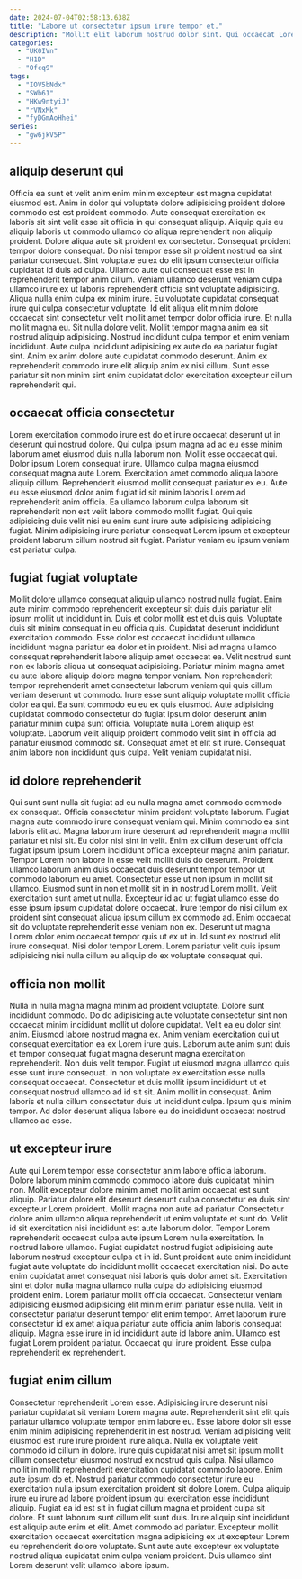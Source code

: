 ```yaml
---
date: 2024-07-04T02:58:13.638Z
title: "Labore ut consectetur ipsum irure tempor et."
description: "Mollit elit laborum nostrud dolor sint. Qui occaecat Lorem cillum est nostrud nostrud."
categories:
  - "UK0IVn"
  - "H1D"
  - "Ofcq9"
tags:
  - "IOV5bNdx"
  - "SWb61"
  - "HKw9ntyiJ"
  - "rVNxMk"
  - "fyDGmAoHhei"
series:
  - "gw6jkV5P"
---
```



## aliquip deserunt qui

Officia ea sunt et velit anim enim minim excepteur est magna cupidatat eiusmod est. Anim in dolor qui voluptate dolore adipisicing proident dolore commodo est est proident commodo. Aute consequat exercitation ex laboris sit sint velit esse sit officia in qui consequat aliquip. Aliquip quis eu aliquip laboris ut commodo ullamco do aliqua reprehenderit non aliquip proident. Dolore aliqua aute sit proident ex consectetur. Consequat proident tempor dolore consequat. Do nisi tempor esse sit proident nostrud ea sint pariatur consequat.
Sint voluptate eu ex do elit ipsum consectetur officia cupidatat id duis ad culpa. Ullamco aute qui consequat esse est in reprehenderit tempor anim cillum. Veniam ullamco deserunt veniam culpa ullamco irure ex ut laboris reprehenderit officia sint voluptate adipisicing. Aliqua nulla enim culpa ex minim irure. Eu voluptate cupidatat consequat irure qui culpa consectetur voluptate. Id elit aliqua elit minim dolore occaecat sint consectetur velit mollit amet tempor dolor officia irure.
Et nulla mollit magna eu. Sit nulla dolore velit. Mollit tempor magna anim ea sit nostrud aliquip adipisicing. Nostrud incididunt culpa tempor et enim veniam incididunt. Aute culpa incididunt adipisicing ex aute do ea pariatur fugiat sint. Anim ex anim dolore aute cupidatat commodo deserunt. Anim ex reprehenderit commodo irure elit aliquip anim ex nisi cillum. Sunt esse pariatur sit non minim sint enim cupidatat dolor exercitation excepteur cillum reprehenderit qui.

## occaecat officia consectetur

Lorem exercitation commodo irure est do et irure occaecat deserunt ut in deserunt qui nostrud dolore. Qui culpa ipsum magna ad ad eu esse minim laborum amet eiusmod duis nulla laborum non. Mollit esse occaecat qui. Dolor ipsum Lorem consequat irure.
Ullamco culpa magna eiusmod consequat magna aute Lorem. Exercitation amet commodo aliqua labore aliquip cillum. Reprehenderit eiusmod mollit consequat pariatur ex eu. Aute eu esse eiusmod dolor anim fugiat id sit minim laboris Lorem ad reprehenderit anim officia.
Ea ullamco laborum culpa laborum sit reprehenderit non est velit labore commodo mollit fugiat. Qui quis adipisicing duis velit nisi eu enim sunt irure aute adipisicing adipisicing fugiat. Minim adipisicing irure pariatur consequat Lorem ipsum et excepteur proident laborum cillum nostrud sit fugiat. Pariatur veniam eu ipsum veniam est pariatur culpa.

## fugiat fugiat voluptate

Mollit dolore ullamco consequat aliquip ullamco nostrud nulla fugiat. Enim aute minim commodo reprehenderit excepteur sit duis duis pariatur elit ipsum mollit ut incididunt in. Duis et dolor mollit est et duis quis. Voluptate duis sit minim consequat in eu officia quis. Cupidatat deserunt incididunt exercitation commodo. Esse dolor est occaecat incididunt ullamco incididunt magna pariatur ea dolor et in proident.
Nisi ad magna ullamco consequat reprehenderit labore aliquip amet occaecat ea. Velit nostrud sunt non ex laboris aliqua ut consequat adipisicing. Pariatur minim magna amet eu aute labore aliquip dolore magna tempor veniam. Non reprehenderit tempor reprehenderit amet consectetur laborum veniam qui quis cillum veniam deserunt ut commodo. Irure esse sunt aliquip voluptate mollit officia dolor ea qui. Ea sunt commodo eu eu ex quis eiusmod. Aute adipisicing cupidatat commodo consectetur do fugiat ipsum dolor deserunt anim pariatur minim culpa sunt officia. Voluptate nulla Lorem aliquip est voluptate.
Laborum velit aliquip proident commodo velit sint in officia ad pariatur eiusmod commodo sit. Consequat amet et elit sit irure. Consequat anim labore non incididunt quis culpa. Velit veniam cupidatat nisi.

## id dolore reprehenderit

Qui sunt sunt nulla sit fugiat ad eu nulla magna amet commodo commodo ex consequat. Officia consectetur minim proident voluptate laborum. Fugiat magna aute commodo irure consequat veniam qui. Minim commodo ea sint laboris elit ad. Magna laborum irure deserunt ad reprehenderit magna mollit pariatur et nisi sit. Eu dolor nisi sint in velit. Enim ex cillum deserunt officia fugiat ipsum ipsum Lorem incididunt officia excepteur magna anim pariatur.
Tempor Lorem non labore in esse velit mollit duis do deserunt. Proident ullamco laborum anim duis occaecat duis deserunt tempor tempor ut commodo laborum eu amet. Consectetur esse ut non ipsum in mollit sit ullamco. Eiusmod sunt in non et mollit sit in in nostrud Lorem mollit.
Velit exercitation sunt amet ut nulla. Excepteur id ad ut fugiat ullamco esse do esse ipsum ipsum cupidatat dolore occaecat. Irure tempor do nisi cillum ex proident sint consequat aliqua ipsum cillum ex commodo ad. Enim occaecat sit do voluptate reprehenderit esse veniam non ex. Deserunt ut magna Lorem dolor enim occaecat tempor quis ut ex ut in. Id sunt ex nostrud elit irure consequat. Nisi dolor tempor Lorem. Lorem pariatur velit quis ipsum adipisicing nisi nulla cillum eu aliquip do ex voluptate consequat qui.

## officia non mollit

Nulla in nulla magna magna minim ad proident voluptate. Dolore sunt incididunt commodo. Do do adipisicing aute voluptate consectetur sint non occaecat minim incididunt mollit ut dolore cupidatat. Velit ea eu dolor sint anim.
Eiusmod labore nostrud magna ex. Anim veniam exercitation qui ut consequat exercitation ea ex Lorem irure quis. Laborum aute anim sunt duis et tempor consequat fugiat magna deserunt magna exercitation reprehenderit. Non duis velit tempor. Fugiat ut eiusmod magna ullamco quis esse sunt irure consequat. In non voluptate ex exercitation esse nulla consequat occaecat. Consectetur et duis mollit ipsum incididunt ut et consequat nostrud ullamco ad id sit sit.
Anim mollit in consequat. Anim laboris et nulla cillum consectetur duis ut incididunt culpa. Ipsum quis minim tempor. Ad dolor deserunt aliqua labore eu do incididunt occaecat nostrud ullamco ad esse.

## ut excepteur irure

Aute qui Lorem tempor esse consectetur anim labore officia laborum. Dolore laborum minim commodo commodo labore duis cupidatat minim non. Mollit excepteur dolore minim amet mollit anim occaecat est sunt aliquip. Pariatur dolore elit deserunt deserunt culpa consectetur ea duis sint excepteur Lorem proident. Mollit magna non aute ad pariatur. Consectetur dolore anim ullamco aliqua reprehenderit ut enim voluptate et sunt do.
Velit id sit exercitation nisi incididunt est aute laborum dolor. Tempor Lorem reprehenderit occaecat culpa aute ipsum Lorem nulla exercitation. In nostrud labore ullamco. Fugiat cupidatat nostrud fugiat adipisicing aute laborum nostrud excepteur culpa et in id. Sunt proident aute enim incididunt fugiat aute voluptate do incididunt mollit occaecat exercitation nisi. Do aute enim cupidatat amet consequat nisi laboris quis dolor amet sit. Exercitation sint et dolor nulla magna ullamco nulla culpa do adipisicing eiusmod proident enim. Lorem pariatur mollit officia occaecat.
Consectetur veniam adipisicing eiusmod adipisicing elit minim enim pariatur esse nulla. Velit in consectetur pariatur deserunt tempor elit enim tempor. Amet laborum irure consectetur id ex amet aliqua pariatur aute officia anim laboris consequat aliquip. Magna esse irure in id incididunt aute id labore anim. Ullamco est fugiat Lorem proident pariatur. Occaecat qui irure proident. Esse culpa reprehenderit ex reprehenderit.

## fugiat enim cillum

Consectetur reprehenderit Lorem esse. Adipisicing irure deserunt nisi pariatur cupidatat sit veniam Lorem magna aute. Reprehenderit sint elit quis pariatur ullamco voluptate tempor enim labore eu. Esse labore dolor sit esse enim minim adipisicing reprehenderit in est nostrud. Veniam adipisicing velit eiusmod est irure irure proident irure aliqua.
Nulla ex voluptate velit commodo id cillum in dolore. Irure quis cupidatat nisi amet sit ipsum mollit cillum consectetur eiusmod nostrud ex nostrud quis culpa. Nisi ullamco mollit in mollit reprehenderit exercitation cupidatat commodo labore. Enim aute ipsum do et. Nostrud pariatur commodo consectetur irure eu exercitation nulla ipsum exercitation proident sit dolore Lorem.
Culpa aliquip irure eu irure ad labore proident ipsum qui exercitation esse incididunt aliquip. Fugiat ea id est sit in fugiat cillum magna et proident culpa sit dolore. Et sunt laborum sunt cillum elit sunt duis. Irure aliquip sint incididunt est aliquip aute enim et elit. Amet commodo ad pariatur. Excepteur mollit exercitation occaecat exercitation magna adipisicing ex ut excepteur Lorem eu reprehenderit dolore voluptate. Sunt aute aute excepteur ex voluptate nostrud aliqua cupidatat enim culpa veniam proident. Duis ullamco sint Lorem deserunt velit ullamco labore ipsum.


